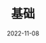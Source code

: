 ---
index: 1
title: 基础
description: web3.0 入门基础
icon: magic
date: 2022-11-08
category:
  - 学习笔记
tag:
  - web3.0
---